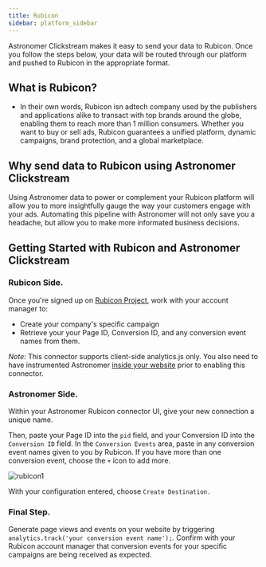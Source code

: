 ```yaml
---
title: Rubicon
sidebar: platform_sidebar
---
```

Astronomer Clickstream makes it easy to send your data to Rubicon. Once you follow the steps below, your data will be routed through our platform and pushed to Rubicon in the appropriate format. 

## What is Rubicon?
* In their own words, Rubicon isn adtech company used by the publishers and applications alike to transact with top brands around the globe, enabling them to reach more than 1 million consumers. Whether you want to buy or sell ads, Rubicon guarantees a unified platform, dynamic campaigns, brand protection, and a global marketplace.

## Why send data to Rubicon using Astronomer Clickstream

Using Astronomer data to power or complement your Rubicon platform will allow you to more insightfully gauge the way your customers engage with your ads. Automating this pipeline with Astronomer will not only save you a headache, but allow you to make more informated business decisions.  

## Getting Started with Rubicon and Astronomer Clickstream

### Rubicon Side. 

Once you're signed up on [Rubicon Project](http://rubiconproject.com/), work with your account manager to:
- Create your company's specific campaign
- Retrieve your your Page ID, Conversion ID, and any conversion event names from them.  

*Note:* This connector supports client-side analytics.js only. You also need to have instrumented Astronomer [inside your website](https://docs.astronomer.io/docs/1.0/streaming/clickstream/collectors/analyticsjs/) prior to enabling this connector.


### Astronomer Side. 

Within your Astronomer Rubicon connector UI, give your new connection a unique name.  

Then, paste your Page ID into the `pid` field, and your Conversion ID into the `Conversion ID` field.  In the `Conversion Events` area, paste in any conversion event names given to you by Rubicon.  If you have more than one conversion event, choose the `+` icon to add more.

![rubicon1](https://docs.astronomer.io/docs//1.0/assets/img/guides/streaming/clickstream/rubicon/rubicon1.png)

With your configuration entered, choose `Create Destination.`

### Final Step. 

Generate page views and events on your website by triggering `analytics.track('your conversion event name');`.  Confirm with your Rubicon account manager that conversion events for your specific campaigns are being received as expected.
